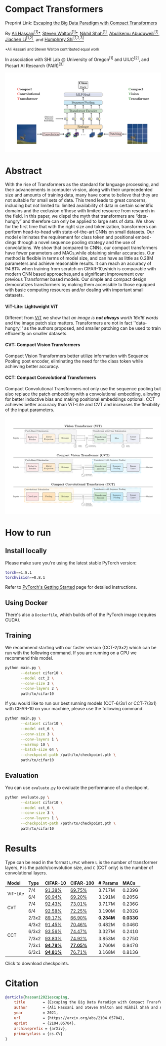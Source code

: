 # Compact Transformers

Preprint Link: [Escaping the Big Data Paradigm with Compact Transformers
](https://arxiv.org/abs/2104.05704)

By [Ali Hassani<sup>[1]</sup><span>&#42;</span>](https://alihassanijr.com/),
[Steven Walton<sup>[1]</sup><span>&#42;</span>](https://github.com/stevenwalton),
[Nikhil Shah<sup>[1]</sup>](https://itsshnik.github.io/),
[Abulikemu Abuduweili<sup>[1]</sup>](https://github.com/Walleclipse),
[Jiachen Li<sup>[1,2]</sup>](https://chrisjuniorli.github.io/), 
and
[Humphrey Shi<sup>[1,2,3]</sup>](https://www.humphreyshi.com/)


<small><span>&#42;</span>Ali Hassani and Steven Walton contributed equal work</small>

In association with SHI Lab @ University of Oregon<sup>[1]</sup> and
UIUC<sup>[2]</sup>, and Picsart AI Research (PAIR)<sup>[3]</sup>


![model-sym](images/model_sym.png)

# Abstract
With the rise of Transformers as the standard for language
processing, and their advancements in computer vi-sion, along with their
unprecedented size and amounts of training data, many have come to believe
that they are not suitable for small sets of data. This trend leads
to great concerns, including but not limited to: limited availability of
data in certain scientific domains and the exclusion ofthose with limited
resource from research in the field. In this paper, we dispel the myth that
transformers are “data-hungry” and therefore can only be applied to large
sets of data. We show for the first time that with the right size
and tokenization, transformers can perform head-to-head with state-of-the-art
CNNs on small datasets. Our model eliminates the requirement for class
token and positional embed-dings through a novel sequence pooling
strategy and the use of convolutions. We show that compared to CNNs,
our compact transformers have fewer parameters and MACs,while obtaining
similar accuracies. Our method is flexible in terms of model size, and can
have as little as 0.28M parameters and achieve reasonable results. It can
reach an accuracy of 94.81% when training from scratch on CIFAR-10,which is
comparable with modern CNN based approaches,and a significant improvement
over previous Transformer based models. Our simple and compact design
democratizes transformers by making them accessible to those equipped
with basic computing resources and/or dealing with important small
datasets.
 
#### ViT-Lite: Lightweight ViT 
Different from [ViT](https://arxiv.org/abs/2010.11929) we show that <i>an image 
is <b>not always</b> worth 16x16 words</i> and the image patch size matters.
Transformers are not in fact ''data-hungry,'' as the authors proposed, and
smaller patching can be used to train efficiently on smaller datasets.

#### CVT: Compact Vision Transformers
Compact Vision Transformers better utilize information with Sequence Pooling post 
encoder, eliminating the need for the class token while achieving better
accuracy.

#### CCT: Compact Convolutional Transformers
Compact Convolutional Transformers not only use the sequence pooling but also
replace the patch embedding with a convolutional embedding, allowing for better
inductive bias and making positional embeddings optional. CCT achieves better
accuracy than ViT-Lite and CVT and increases the flexibility of the input
parameters.

![Comparison](images/comparison.png)

# How to run

## Install locally

Please make sure you're using the latest stable PyTorch version:
```bash
torch==1.8.1
torchvision==0.8.1
```
Refer to [PyTorch's Getting Started](https://pytorch.org/get-started/locally/) page for detailed instructions.

## Using Docker
There's also a `Dockerfile`, which builds off of the PyTorch image (requires CUDA).

## Training

We recommend starting with our faster version (CCT-2/3x2) which can be run with the
following command. If you are running on a CPU we recommend this model.
```bash
python main.py \
       --dataset cifar10 \
       --model cct_2 \
       --conv-size 3 \
       --conv-layers 2 \
       path/to/cifar10
```


If you would like to run our best running models (CCT-6/3x1 or CCT-7/3x1)
with CIFAR-10 on your machine, please use the following command.
```bash
python main.py \
       --dataset cifar10 \
       --model cct_6 \
       --conv-size 3 \
       --conv-layers 1 \
       --warmup 10 \
       --batch-size 64 \
       --checkpoint-path /path/to/checkpoint.pth \
       path/to/cifar10
```
## Evaluation

You can use `evaluate.py` to evaluate the performance of a checkpoint.
```bash
python evaluate.py \
       --dataset cifar10 \
       --model cct_6 \
       --conv-size 3 \
       --conv-layers 1 \
       --checkpoint-path /path/to/checkpoint.pth \
       path/to/cifar10
```

# Results
Type can be read in the format `L/PxC` where `L` is the number of transformer
layers, `P` is the patch/convolution size, and `C` (CCT only) is the number of
convolutional layers.

<table style="width:100%">
    <thead>
        <tr>
            <td><b>Model</b></td> 
            <td><b>Type</b></td> 
            <td><b>CIFAR-10</b></td> 
            <td><b>CIFAR-100</b></td> 
            <td><b># Params</b></td> 
            <td><b>MACs</b></td>
        </tr>
    </thead>
    <tbody>
        <tr>
            <td rowspan=2>ViT-Lite</td>
            <td>7/4</td>
	    <td><a href="https://github.com/SHI-Labs/Compact-Transformers/files/6666087/vitlite7-4_cifar10.pth.zip">91.38%</a></td>
            <td><a href="https://github.com/SHI-Labs/Compact-Transformers/files/6666088/vitlite7-4_cifar100.pth.zip">69.75%</a></td>
            <td>3.717M</td>
            <td>0.239G</td>
        </tr>
        <tr>
            <td>6/4</td>
            <td><a href="https://github.com/SHI-Labs/Compact-Transformers/files/6666085/vitlite6-4_cifar10.pth.zip">90.94%</a></td>
            <td><a href="https://github.com/SHI-Labs/Compact-Transformers/files/6666086/vitlite6-4_cifar100.pth.zip">69.20%</a></td>
            <td>3.191M</td>
            <td>0.205G</td>
        </tr>
        <tr>
            <td rowspan=2>CVT</td>
            <td>7/4</td>
            <td><a href="https://github.com/SHI-Labs/Compact-Transformers/files/6666077/cvt7-4_cifar10.pth.zip">92.43%</a></td>
            <td><a href="https://github.com/SHI-Labs/Compact-Transformers/files/6666078/cvt7-4_cifar100.pth.zip">73.01%</a></td>
            <td>3.717M</td>
            <td>0.236G</td>
        </tr>
        <tr>
            <td>6/4</td>
            <td><a href="https://github.com/SHI-Labs/Compact-Transformers/files/6666075/cvt6-4_cifar10.pth.zip">92.58%</a></td>
            <td><a href="https://github.com/SHI-Labs/Compact-Transformers/files/6666076/cvt6-4_cifar100.pth.zip">72.25%</a></td>
            <td>3.190M</td>
            <td>0.202G</td>
        </tr>
        <tr>
            <td rowspan=6>CCT</td>
            <td>2/3x2</td>
            <td><a href="https://github.com/SHI-Labs/Compact-Transformers/files/6666059/cct2-3x2_cifar10.pth.zip">89.17%</a></td>
            <td><a href="https://github.com/SHI-Labs/Compact-Transformers/files/6666060/cct2-3x2_cifar100.pth.zip">66.90%</a></td>
            <td><b>0.284M</b></td>
            <td><b>0.033G</b></td>
        </tr>
        <tr>
            <td>4/3x2</td>
            <td><a href="https://github.com/SHI-Labs/Compact-Transformers/files/6666061/cct4-3x2_cifar10.pth.zip">91.45%</a></td>
            <td><a href="https://github.com/SHI-Labs/Compact-Transformers/files/6666066/cct4-3x2_cifar100.pth.zip">70.46%</a></td>
            <td>0.482M</td>
            <td>0.046G</td>
        </tr>
        <tr>
            <td>6/3x2</td>
	    <td><a href="https://github.com/SHI-Labs/Compact-Transformers/files/6658604/cct6-3x2_cifar10_best.pth.zip">93.56%</a></td>
            <td><a href="https://github.com/SHI-Labs/Compact-Transformers/files/6658605/cct6-3x2_cifar100_best.pth.zip">74.47%</a></td>
            <td>3.327M</td>
            <td>0.241G</td>
        </tr>
        <tr>
            <td>7/3x2</td>
	    <td><a href="https://github.com/SHI-Labs/Compact-Transformers/files/6657152/cct7-3x2_cifar10_best.pth.zip">93.83%</a></td>
	    <td><a href="https://github.com/SHI-Labs/Compact-Transformers/files/6657154/cct7-3x2_cifar100_best.pth.zip">74.92%</a></td>
            <td>3.853M</td>
            <td>0.275G</td>
        </tr>
        <tr>
            <td>7/3x1</td>
            <td><b><a href="https://github.com/SHI-Labs/Compact-Transformers/files/6644400/cct7-3x1_cifar10_best.pth.zip">94.78%</a></b></td>
            <td><b><a href="https://github.com/SHI-Labs/Compact-Transformers/files/6657226/cct7-3x1_cifar100_best.pth.zip">77.05%</a></b></td>
            <td>3.760M</td>
            <td>0.947G</td>
        </tr>
        <tr>
            <td>6/3x1</td>
            <td><b><a href="https://github.com/SHI-Labs/Compact-Transformers/files/6657185/cct6-3x1_cifar10_best.pth.zip">94.81%</a></b></td>
            <td><a href="https://github.com/SHI-Labs/Compact-Transformers/files/6657221/cct6-3x1_cifar100_best.pth.zip">76.71%</a></td>
            <td>3.168M</td>
            <td>0.813G</td>
        </tr>
    </tbody>
</table>

Click to download checkpoints.

# Citation
```bibtex
@article{hassani2021escaping,
	title        = {Escaping the Big Data Paradigm with Compact Transformers},
	author       = {Ali Hassani and Steven Walton and Nikhil Shah and Abulikemu Abuduweili and Jiachen Li and Humphrey Shi},
	year         = 2021,
	url          = {https://arxiv.org/abs/2104.05704},
	eprint       = {2104.05704},
	archiveprefix = {arXiv},
	primaryclass = {cs.CV}
}
```
